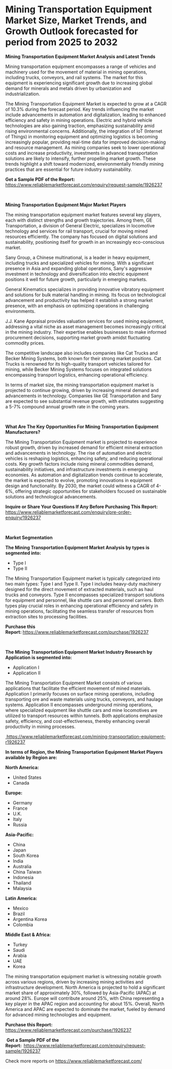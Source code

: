 <p><h1>Mining Transportation Equipment Market Size, Market Trends, and Growth Outlook forecasted for period from 2025 to 2032</h1></p><p><strong>Mining Transportation Equipment Market Analysis and Latest Trends</strong></p>
<p><p>Mining transportation equipment encompasses a range of vehicles and machinery used for the movement of material in mining operations, including trucks, conveyors, and rail systems. The market for this equipment is experiencing significant growth due to increasing global demand for minerals and metals driven by urbanization and industrialization. </p><p>The Mining Transportation Equipment Market is expected to grow at a CAGR of 10.3% during the forecast period. Key trends influencing the market include advancements in automation and digitalization, leading to enhanced efficiency and safety in mining operations. Electric and hybrid vehicle technologies are also gaining traction, emphasizing sustainability amid rising environmental concerns. Additionally, the integration of IoT (Internet of Things) in monitoring equipment and optimizing logistics is becoming increasingly popular, providing real-time data for improved decision-making and resource management. As mining companies seek to lower operational costs and increase productivity, investments in advanced transportation solutions are likely to intensify, further propelling market growth. These trends highlight a shift toward modernized, environmentally friendly mining practices that are essential for future industry sustainability.</p></p>
<p><strong>Get a Sample PDF of the Report:&nbsp;</strong> <a href="https://www.reliablemarketforecast.com/enquiry/request-sample/1926237?utm_campaign=1789&utm_medium=2&utm_source=Github&utm_content=ia&utm_term=28032025&utm_id=mining-transportation-equipment">https://www.reliablemarketforecast.com/enquiry/request-sample/1926237</a></p>
<p>&nbsp;</p>
<p><strong>Mining Transportation Equipment Major Market Players</strong></p>
<p><p>The mining transportation equipment market features several key players, each with distinct strengths and growth trajectories. Among them, GE Transportation, a division of General Electric, specializes in locomotive technology and services for rail transport, crucial for moving mined resources efficiently. The company has focused on digital solutions and sustainability, positioning itself for growth in an increasingly eco-conscious market.</p><p>Sany Group, a Chinese multinational, is a leader in heavy equipment, including trucks and specialized vehicles for mining. With a significant presence in Asia and expanding global operations, Sany's aggressive investment in technology and diversification into electric equipment positions it well for future growth, particularly in emerging markets.</p><p>General Kinematics specializes in providing innovative vibratory equipment and solutions for bulk material handling in mining. Its focus on technological advancement and productivity has helped it establish a strong market presence, with an emphasis on optimizing operations in challenging environments.</p><p>J.J. Kane Appraisal provides valuation services for used mining equipment, addressing a vital niche as asset management becomes increasingly critical in the mining industry. Their expertise enables businesses to make informed procurement decisions, supporting market growth amidst fluctuating commodity prices.</p><p>The competitive landscape also includes companies like Cat Trucks and Becker Mining Systems, both known for their strong market positions. Cat Trucks is renowned for its high-quality transport vehicles tailored for mining, while Becker Mining Systems focuses on integrated solutions encompassing transport logistics, enhancing operational efficiency.</p><p>In terms of market size, the mining transportation equipment market is projected to continue growing, driven by increasing mineral demand and advancements in technology. Companies like GE Transportation and Sany are expected to see substantial revenue growth, with estimates suggesting a 5-7% compound annual growth rate in the coming years.</p></p>
<p>&nbsp;</p>
<p><strong>What Are The Key Opportunities For Mining Transportation Equipment Manufacturers?</strong></p>
<p><p>The Mining Transportation Equipment market is projected to experience robust growth, driven by increased demand for efficient mineral extraction and advancements in technology. The rise of automation and electric vehicles is reshaping logistics, enhancing safety, and reducing operational costs. Key growth factors include rising mineral commodities demand, sustainability initiatives, and infrastructure investments in emerging economies. As automation and digitalization trends continue to accelerate, the market is expected to evolve, promoting innovations in equipment design and functionality. By 2030, the market could witness a CAGR of 4-6%, offering strategic opportunities for stakeholders focused on sustainable solutions and technological advancements.</p></p>
<p><strong>Inquire or Share Your Questions If Any Before Purchasing This Report:</strong> <a href="https://www.reliablemarketforecast.com/enquiry/pre-order-enquiry/1926237?utm_campaign=1789&utm_medium=2&utm_source=Github&utm_content=ia&utm_term=28032025&utm_id=mining-transportation-equipment">https://www.reliablemarketforecast.com/enquiry/pre-order-enquiry/1926237</a></p>
<p>&nbsp;</p>
<p><strong>Market Segmentation</strong></p>
<p><strong>The Mining Transportation Equipment Market Analysis by types is segmented into:</strong></p>
<p><ul><li>Type I</li><li>Type II</li></ul></p>
<p><p>The Mining Transportation Equipment market is typically categorized into two main types: Type I and Type II. Type I includes heavy-duty machinery designed for the direct movement of extracted materials, such as haul trucks and conveyors. Type II encompasses specialized transport solutions for equipment and personnel, like shuttle cars and personnel carriers. Both types play crucial roles in enhancing operational efficiency and safety in mining operations, facilitating the seamless transfer of resources from extraction sites to processing facilities.</p></p>
<p><strong>Purchase this Report:&nbsp;</strong><a href="https://www.reliablemarketforecast.com/purchase/1926237?utm_campaign=1789&utm_medium=2&utm_source=Github&utm_content=ia&utm_term=28032025&utm_id=mining-transportation-equipment">https://www.reliablemarketforecast.com/purchase/1926237</a></p>
<p>&nbsp;</p>
<p><strong>The Mining Transportation Equipment Market Industry Research by Application is segmented into:</strong></p>
<p><ul><li>Application I</li><li>Application II</li></ul></p>
<p><p>The Mining Transportation Equipment Market consists of various applications that facilitate the efficient movement of mined materials. Application I primarily focuses on surface mining operations, including transporting ore and waste materials using trucks, conveyors, and haulage systems. Application II encompasses underground mining operations, where specialized equipment like shuttle cars and mine locomotives are utilized to transport resources within tunnels. Both applications emphasize safety, efficiency, and cost-effectiveness, thereby enhancing overall productivity in mining processes.</p></p>
<p><a href="https://www.reliablemarketforecast.com/mining-transportation-equipment-r1926237?utm_campaign=1789&utm_medium=2&utm_source=Github&utm_content=ia&utm_term=28032025&utm_id=mining-transportation-equipment">&nbsp;https://www.reliablemarketforecast.com/mining-transportation-equipment-r1926237</a></p>
<p><strong>In terms of Region, the Mining Transportation Equipment Market Players available by Region are:</strong></p>
<p>
    <p> <strong> North America: </strong>
        <ul>
            <li>United States</li>
            <li>Canada</li>
        </ul>
        </p> 
    <p> <strong> Europe: </strong>
        <ul>
            <li>Germany</li>
            <li>France</li>
            <li>U.K.</li>
            <li>Italy</li>
            <li>Russia</li>
        </ul>
        </p> 
    <p> <strong> Asia-Pacific: </strong>
        <ul>
            <li>China</li>
            <li>Japan</li>
            <li>South Korea</li>
            <li>India</li>
            <li>Australia</li>
            <li>China Taiwan</li>
            <li>Indonesia</li>
            <li>Thailand</li>
            <li>Malaysia</li>
        </ul>
        </p> 
    <p> <strong> Latin America: </strong>
        <ul>
            <li>Mexico</li>
            <li>Brazil</li>
            <li>Argentina Korea</li>
            <li>Colombia</li>
        </ul>
        </p> 
    <p> <strong> Middle East & Africa: </strong>
        <ul>
            <li>Turkey</li>
            <li>Saudi</li>
            <li>Arabia</li>
            <li>UAE</li>
            <li>Korea</li>
        </ul>
    </p>
    </p>
<p><p>The mining transportation equipment market is witnessing notable growth across various regions, driven by increasing mining activities and infrastructure development. North America is projected to hold a significant market share of approximately 30%, followed by Asia-Pacific (APAC) at around 28%. Europe will contribute around 25%, with China representing a key player in the APAC region and accounting for about 15%. Overall, North America and APAC are expected to dominate the market, fueled by demand for advanced mining technologies and equipment.</p></p>
<p><strong>Purchase this Report: </strong><a href="https://www.reliablemarketforecast.com/purchase/1926237?utm_campaign=1789&utm_medium=2&utm_source=Github&utm_content=ia&utm_term=28032025&utm_id=mining-transportation-equipment">https://www.reliablemarketforecast.com/purchase/1926237</a></p>
<p>&nbsp;<strong>Get a Sample PDF of the Report:&nbsp;&nbsp;</strong><a href="https://www.reliablemarketforecast.com/enquiry/request-sample/1926237?utm_campaign=1789&utm_medium=2&utm_source=Github&utm_content=ia&utm_term=28032025&utm_id=mining-transportation-equipment">https://www.reliablemarketforecast.com/enquiry/request-sample/1926237</a></p>
<p><strong></strong></p>
<p>Check more reports on <a href="https://www.reliablemarketforecast.com/?utm_campaign=1789&utm_medium=2&utm_source=Github&utm_content=ia&utm_term=28032025&utm_id=mining-transportation-equipment">https://www.reliablemarketforecast.com/</a></p>
